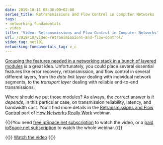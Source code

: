 ```yaml
---
date: 2019-10-11 08:30:00+02:00
series_title: Retransmissions and Flow Control in Computer Networks
tags:
- networking fundamentals
- video
title: 'Video: Retransmissions and Flow Control in Computer Networks'
url: /2019/10/video-retransmissions-and-flow-control/
video_tag: net101
networking-fundamentals_tag: v_c
---
```

[Grouping the features needed in a networking stack in a bunch of layered modules](/2019/09/video-need-for-network-layers/) is a great idea. Unfortunately, you could place several essential features like error recovery, retransmission, and flow control in several different layers, from the *data link layer* dealing with individual network segments, to the *transport layer* dealing with reliable end-to-end transmissions.

Where should we put those modules? As always, the correct answer is *it depends*, in this particular case, on transmission reliability, latency, and bandwidth cost. You'll find more details in the [Retransmissions and Flow Control](https://my.ipspace.net/bin/get/Net101/L2.2%20-%20Retransmissions%20and%20Flow%20Control.mp4?doccode=Net101) part of [How Networks Really Work](https://www.ipspace.net/How_Networks_Really_Work) webinar.

{{<note free>}}You need [free ipSpace.net subscription](https://www.ipspace.net/Subscription/Free) to watch the video, or a [paid ipSpace.net subscription](https://www.ipspace.net/Subscription/) to watch the whole webinar.{{</note>}}

{{<jump>}}
[Watch the video](https://my.ipspace.net/bin/get/Net101/L2.2%20-%20Retransmissions%20and%20Flow%20Control.mp4?doccode=Net101)
{{</jump>}}
